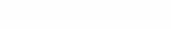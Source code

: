<a class="btn botInfo" style="text-align: left; color: white; border: 2px solid white; border-bottom: none; border-radius: 10px 10px 0px 0px; width: 100%;">&nbsp;&nbsp; <i class="fad fa-crown"></i>&nbsp; Geliştirici &nbsp;&nbsp;&nbsp;&nbsp;&nbsp;<i style="font-size: 75%;" class="fad fa-arrow-alt-right"></i>&nbsp;&nbsp;&nbsp;&nbsp;&nbsp; Farkedilmem<b style="opacity: .6; font-size: 70%;">#7392</b></a>
